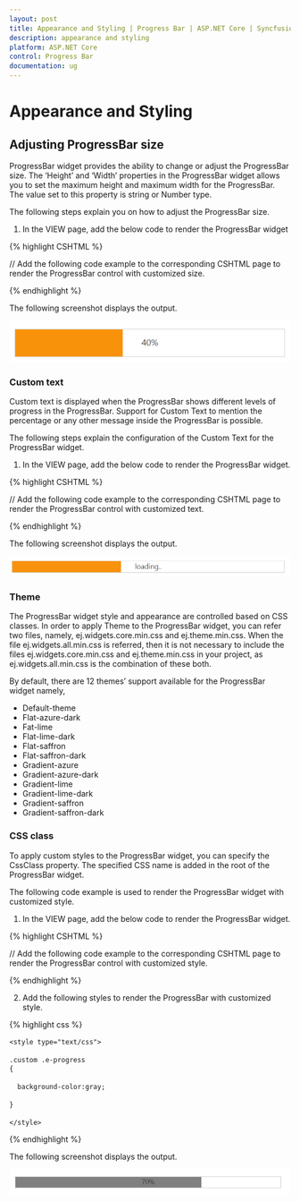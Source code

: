 ```yaml
---
layout: post
title: Appearance and Styling | Progress Bar | ASP.NET Core | Syncfusion
description: appearance and styling
platform: ASP.NET Core
control: Progress Bar
documentation: ug
---
```


# Appearance and Styling

## Adjusting ProgressBar size

ProgressBar widget provides the ability to change or adjust the ProgressBar size. The ‘Height’ and ‘Width’ properties in the ProgressBar widget allows you to set the maximum height and maximum width for the ProgressBar. The value set to this property is string or Number type.

The following steps explain you on how to adjust the ProgressBar size.

1. In the VIEW page, add the below code to render the ProgressBar widget

{% highlight CSHTML %}

// Add the following code example to the corresponding CSHTML page to render the ProgressBar control with customized size.

<ej-progress-bar id="progressBar" value="40" text="40%" height="40" width="400"/>

{% endhighlight %}

The following screenshot displays the output.

![](Appearance-and-Styling_images/Appearance-and-Styling_img1.png)

### Custom text

Custom text is displayed when the ProgressBar shows different levels of progress in the ProgressBar. Support for Custom Text to mention the percentage or any other message inside the ProgressBar is possible.

The following steps explain the configuration of the Custom Text for the ProgressBar widget.

1.   In the VIEW page, add the below code to render the ProgressBar widget.

{% highlight CSHTML %}

// Add the following code example to the corresponding CSHTML page to render the ProgressBar control with customized text.

<ej-progress-bar id="progressBar" value="40" text="loading.." height="20" width="500"/>

{% endhighlight %}

The following screenshot displays the output. 
     
![](Appearance-and-Styling_images/Appearance-and-Styling_img2.png)

### Theme

The ProgressBar widget style and appearance are controlled based on CSS classes. In order to apply Theme to the ProgressBar widget, you can refer two files, namely, ej.widgets.core.min.css and ej.theme.min.css. When the file ej.widgets.all.min.css is referred, then it is not necessary to include the files ej.widgets.core.min.css and ej.theme.min.css in your project, as ej.widgets.all.min.css is the combination of these both. 

By default, there are 12 themes’ support available for the ProgressBar widget namely,

* Default-theme
* Flat-azure-dark
* Fat-lime
* Flat-lime-dark
* Flat-saffron
* Flat-saffron-dark
* Gradient-azure
* Gradient-azure-dark
* Gradient-lime
* Gradient-lime-dark
* Gradient-saffron
* Gradient-saffron-dark

### CSS class

To apply custom styles to the ProgressBar widget, you can specify the CssClass property. The specified CSS name is added in the root of the ProgressBar widget.

The following code example is used to render the ProgressBar widget with customized style.

1. In the VIEW page, add the below code to render the ProgressBar widget.

{% highlight CSHTML %}
   
// Add the following code example to the corresponding CSHTML page to render the ProgressBar control with customized style.

<ej-progress-bar id="progressBar" value="70" text="70%" css-class="custom" height="20" width="500"/>

{% endhighlight %}   

2. Add the following styles to render the ProgressBar with customized style.

{% highlight css %}

	<style type="text/css">

	.custom .e-progress 
	{

	  background-color:gray;

	}

	</style>

{% endhighlight %}   

The following screenshot displays the output.

![](Appearance-and-Styling_images/Appearance-and-Styling_img3.png)